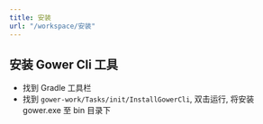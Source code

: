 ```yaml
---
title: 安装
url: "/workspace/安装"
---
```


## 安装 Gower Cli 工具

- 找到 Gradle 工具栏
- 找到 `gower-work/Tasks/init/InstallGowerCli`, 双击运行, 将安装 gower.exe 至 bin 目录下
